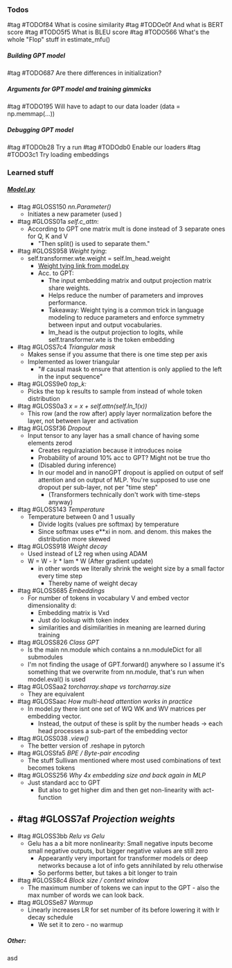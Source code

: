 ### Todos

#tag #TODOf84 What is cosine similarity
#tag #TODOe0f And what is BERT score
#tag #TODO5f5 What is BLEU score
#tag #TODO566 What's the whole "Flop" stuff in estimate_mfu()




##### Building GPT model
#tag #TODO687 Are there differences in initialization?

##### Arguments for GPT model and training gimmicks
#tag #TODO195 Will have to adapt to our data loader (data = np.memmap(...))

##### Debugging GPT model
#tag #TODOb28 Try a run
#tag #TODOdb0 Enable our loaders
#tag #TODO3c1 Try loading embeddings







### Learned stuff

##### [Model.py](nanoGPT/model.py)
- #tag #GLOSS150 *nn.Parameter()*
  - Initiates a new parameter (used )
- #tag #GLOSS01a *self.c_attn*:
  - According to GPT one matrix mult is done instead of 3 separate ones for Q, K and V
    - "Then split() is used to separate them."
- #tag #GLOSS958 *Weight tying*:
  - self.transformer.wte.weight = self.lm_head.weight
    - [Weight tying link from model.py](https://paperswithcode.com/method/weight-tying)
    - Acc. to GPT:
      -   The input embedding matrix and output projection matrix share weights.
      -   Helps reduce the number of parameters and improves performance.
      -   Takeaway: Weight tying is a common trick in language modeling to reduce parameters and enforce symmetry between input and output vocabularies.
      -   lm_head is the output projection to logits, while self.transformer.wte is the token embedding
- #tag #GLOSS7c4 *Triangular mask*   
  - Makes sense if you assume that there is one time step per axis
  - Implemented as lower triangular 
    - "# causal mask to ensure that attention is only applied to the left in the input sequence"
- #tag #GLOSS9e0 *top_k:*
  - Picks the top k results to sample from instead of whole token distribution
- #tag #GLOSS0a3 *x = x + self.attn(self.ln_1(x))*
  - This row (and the row after) apply layer normalization before the layer, not between layer and activation
- #tag #GLOSSf36 *Dropout*
  - Input tensor to any layer has a small chance of having some elements zerod
    - Creates regulraziation because it introduces noise
    - Probability of around 10% acc to GPT? Might not be true tho
    - (Disabled during inference)
    - In our model and in nanoGPT dropout is applied on output of self attention and on output of MLP. You're supposed to use one dropout per sub-layer, not per "time step"
      - (Transformers technically don't work with time-steps anyway)
- #tag #GLOSS143 *Temperature*
  - Temperature between 0 and 1 usually
    - Divide logits (values pre softmax) by temperature
    - Since softmax uses e**xi in nom. and denom. this makes the distribution more skewed
- #tag #GLOSS918 *Weight decay*
  - Used instead of L2 reg when using ADAM
  - W = W - lr * lam * W (After gradient update)
    - in other words we literally shrink the weight size by a small factor every time step 
      - Thereby name of weight decay
- #tag #GLOSS685 *Embeddings*
  - For number of tokens in vocabulary V and embed vector dimensionality d:
    - Embedding matrix is Vxd
    - Just do lookup with token index 
    - similarities and disimilarities in meaning are learned during training
- #tag #GLOSS826 *Class GPT*
  - Is the main nn.module which contains a nn.moduleDict for all submodules
  - I'm not finding the usage of GPT.forward() anywhere so I assume it's something that we overwrite from nn.module, that's run when model.eval() is used
- #tag #GLOSSaa2 *torcharray.shape vs torcharray.size*
  - They are equivalent
- #tag #GLOSSaac *How multi-head attention works in practice*
  - In model.py there isnt one set of WQ WK and WV matrices per embedding vector. 
    - Instead, the output of these is split by the number heads -> each head processes a sub-part of the embedding vector
- #tag #GLOSS038 *.view()*
  - The better version of .reshape in pytorch
- #tag #GLOSSfa5 *BPE / Byte-pair encoding*
  - The stuff Sullivan mentioned where most used combinations of text becomes tokens
- #tag #GLOSS256 *Why 4x embedding size and back again in MLP*
  - Just standard acc to GPT
    - But also to get higher dim and then get non-linearity with act-function
- #tag #GLOSS7af *Projection weights*
  - 
- #tag #GLOSS3bb *Relu vs Gelu*
  - Gelu has a a bit more nonlinearity: Small negative inputs become small negative outputs, but bigger negative values are still zero
    - Appearantly very important for transformer models or deep networks because a lot of info gets annihilated by relu otherwise
    - So performs better, but takes a bit longer to train
- #tag #GLOSS8c4 *Block size / context window*
  - The maximum number of tokens we can input to the GPT - also the max number of words we can look back.
- #tag #GLOSSe87 *Warmup*
  - Linearly increases LR for set number of its before lowering it with lr decay schedule
    - We set it to zero - no warmup










##### Other:


asd